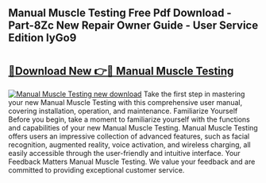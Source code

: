 ## Manual Muscle Testing Free Pdf Download - Part-8Zc New Repair Owner Guide - User Service Edition IyGo9

# <h2><a href="http://bc20022.oget.top/?id=Manual+Muscle+Testing">🔗Download New 👉🔴 Manual Muscle Testing</a></h2>

[![Manual Muscle Testing new download](https://i.imgur.com/5g1atiW.png)](http://bc20022.oget.top/?id=Manual+Muscle+Testing)
Take the first step in mastering your new Manual Muscle Testing with this comprehensive user manual, covering installation, operation, and maintenance. Familiarize Yourself Before you begin, take a moment to familiarize yourself with the functions and capabilities of your new Manual Muscle Testing. Manual Muscle Testing offers users an impressive collection of advanced features, such as facial recognition, augmented reality, voice activation, and wireless charging, all easily accessible through the user-friendly and intuitive interface. Your Feedback Matters Manual Muscle Testing. We value your feedback and are committed to providing exceptional customer service.
